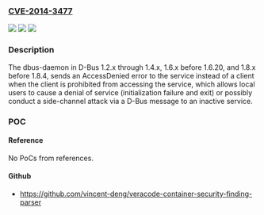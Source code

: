 ### [CVE-2014-3477](https://cve.mitre.org/cgi-bin/cvename.cgi?name=CVE-2014-3477)
![](https://img.shields.io/static/v1?label=Product&message=n%2Fa&color=blue)
![](https://img.shields.io/static/v1?label=Version&message=n%2Fa&color=blue)
![](https://img.shields.io/static/v1?label=Vulnerability&message=n%2Fa&color=brighgreen)

### Description

The dbus-daemon in D-Bus 1.2.x through 1.4.x, 1.6.x before 1.6.20, and 1.8.x before 1.8.4, sends an AccessDenied error to the service instead of a client when the client is prohibited from accessing the service, which allows local users to cause a denial of service (initialization failure and exit) or possibly conduct a side-channel attack via a D-Bus message to an inactive service.

### POC

#### Reference
No PoCs from references.

#### Github
- https://github.com/vincent-deng/veracode-container-security-finding-parser

